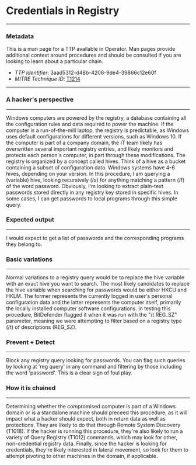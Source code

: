 
# Credentials in Registry

---

### Metadata

This is a man page for a TTP available in Operator. Man pages provide additional context around procedures and should be consulted if you are looking to learn about a particular chain.

- *TTP Identifier*: 3aad5312-d48b-4206-9de4-39866c12e60f
- *MITRE Technique ID*: [T1214](https://attack.mitre.org/techniques/T1214/)

---

### A hacker's perspective

---

Windows computers are powered by the registry, a database containing all the configuration rules and data required to power the machine. If the computer is a run-of-the-mill laptop, the registry is predictable, as Windows uses default configurations for different versions, such as Windows 10. If the computer is part of a company domain, the IT team likely has overwritten several important registry entries, and likely monitors and protects each person's computer, in part through these modifications. The registry is organized by a concept called hives. Think of a hive as a bucket containing a subset of configuration data. Windows systems have 4-6 hives, depending on your version. In this procedure, I am querying a (variable) hive, looking recursively (/s) for anything matching a pattern (/f) of the word password. Obviously, I'm looking to extract plain-text passwords stored directly in any registry key stored in specific hives. In some cases, I can get passwords to local programs through this simple query. 

### Expected output

---

I would expect to get a list of passwords and the corresponding programs they belong to. 

### Basic variations

---

Normal variations to a registry query would be to replace the hive variable with an exact hive you want to search. The most likely candidates to replace the hive variable when searching for passwords would be either HKCU and HKLM. The former represents the currently logged in user's personal configuration data and the latter represents the computer itself, primarily the locally installed computer software configurations. In testing this procedure, BitDefender flagged it when it was run with the "/t REG_SZ" parameter, meaning we were attempting to filter based on a registry type (/t) of descriptions (REG_SZ). 

### Prevent + Detect

---

Block any registry query looking for passwords. You can flag such queries by looking at 'reg query' in any command and filtering by those including the word 'password'. This is a clear sign of foul play. 

### How it is chained

---

Determining whether the compromised computer is part of a Windows domain or is a standalone machine should preceed this procedure, as it will impact what a hacker should expect, both in return data as well as protections. They are likely to do that through Remote System Discovery (T1018). If the hacker is running this procedure, they're also likely to run a variety of Query Registry (T1012) commands, which may look for other, non-credential registry data. Finally, since the hacker is looking for credentials, they're likely interested in lateral movement, so look for them to attempt pivoting to other machines in the domain, if applicable. 
